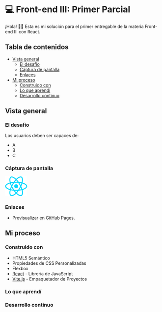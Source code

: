 # 💻 Front-end III: Primer Parcial

¡Hola! 👋😀 Esta es mi solución para el primer entregable de la materia Front-end III con React.

## Tabla de contenidos

* [Vista general](#vista-general)
  * [El desafío](#el-desafío)
  * [Cáptura de pantalla](#cáptura-de-pantalla)
  * [Enlaces](#enlaces)
* [Mi proceso](#mi-proceso)
  * [Construido con](#construido-con)
  * [Lo que aprendí](#lo-que-aprendí)
  * [Desarrollo continuo](#desarrollo-continuo)

## Vista general

### El desafío

Los usuarios deben ser capaces de:
- A
- B
- C

### Cáptura de pantalla

![](./public/react.svg)

### Enlaces

- Previsualizar en GitHub Pages.

## Mi proceso

### Construido con

- HTML5 Semántico
- Propiedades de CSS Personalizadas
- Flexbox
- [React](https://react.dev/) - Librería de JavaScript
- [Vite.js](https://vitejs.dev/) - Empaquetador de Proyectos

### Lo que aprendí



### Desarrollo continuo

